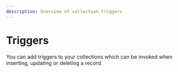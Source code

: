 ```yaml
---
description: Overview of collection triggers
---
```


# Triggers

You can add triggers to your collections which can be invoked when inserting, updating or deleting a record.

